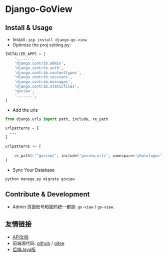 # Django-GoView

## Install & Usage

* Install :
  ```pip install django-go-view```
* Optimize the proj setting.py:

```python
INSTALLED_APPS = [
    '......',
    'django.contrib.admin',
    'django.contrib.auth',
    'django.contrib.contenttypes',
    'django.contrib.sessions',
    'django.contrib.messages',
    'django.contrib.staticfiles',
    'goview',
    '.......',
]
```
* Add the urls
```python
from django.urls import path, include, re_path

urlpatterns = [
  ...
]

urlpatterns += [
    ...
    re_path(r'^goview/', include('goview.urls', namespace='photologue')),
]
```
* Sync Your Database
```shell
python manage.py migrate goview
```

## Contribute & Development

* Admin 页面账号和密码统一都是: `go-view` / `go-view`.

## 友情链接

* [API文档](https://docs.apipost.cn/preview/5aa85d10a59d66ce/ddb813732007ad2b?target_id=dd81da11-9f8c-48ce-a4e8-3647279683fe)
* 前端源代码: [github]() / [gitee](https://gitee.com/dromara/go-view)
* [后端Java版](https://gitee.com/MTrun/go-view-serve)